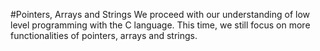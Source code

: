 #Pointers, Arrays and Strings
We proceed with our understanding of low level programming with the C language. This time, we still focus on more functionalities of pointers, arrays and strings.
